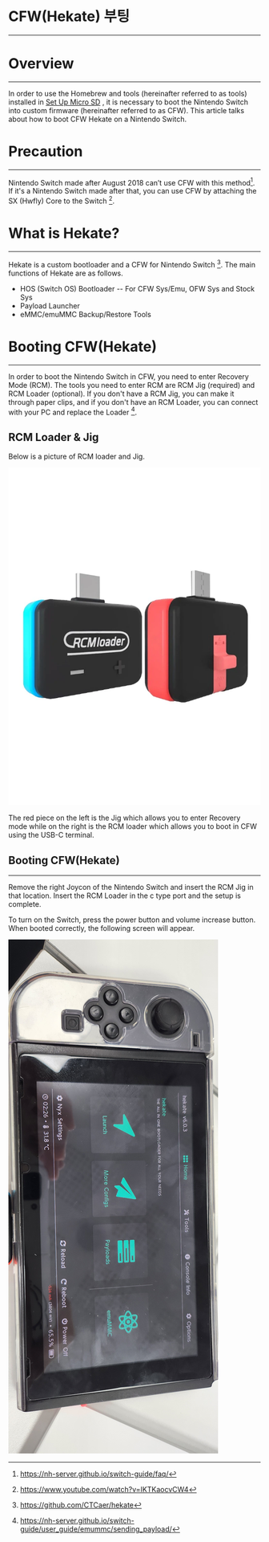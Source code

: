 # CFW(Hekate) 부팅

---

# Overview

---

In order to use the Homebrew and tools (hereinafter referred to as tools) installed in [Set Up Micro SD](../Set_Up_MicroSD/README.md) , it is necessary to boot the Nintendo Switch into custom firmware (hereinafter referred to as CFW). This article talks about how to boot CFW Hekate on a Nintendo Switch.

# Precaution

---

Nintendo Switch made after August 2018 can’t use CFW with this method[^1]. If it's a Nintendo Switch made after that, you can use CFW by attaching the SX (Hwfly) Core to the Switch [^2].

# What is Hekate?

---

Hekate is a custom bootloader and a CFW for Nintendo Switch [^3]. The main functions of Hekate are as follows.

- HOS (Switch OS) Bootloader -- For CFW Sys/Emu, OFW Sys and Stock Sys
- Payload Launcher
- eMMC/emuMMC Backup/Restore Tools

# **Booting CFW(Hekate)**

---

In order to boot the Nintendo Switch in CFW, you need to enter Recovery Mode (RCM). The tools you need to enter RCM are RCM Jig (required) and RCM Loader (optional). If you don't have a RCM Jig, you can make it through paper clips, and if you don't have an RCM Loader, you can connect with your PC and replace the Loader [^4].

## RCM Loader & Jig

Below is a picture of RCM loader and Jig.

![RCM_Loader_and_Jig](img/RCM_Loader_and_Jig.png)

The red piece on the left is the Jig which allows you to enter Recovery mode while on the right is the RCM loader which allows you to boot in CFW using the USB-C terminal.

## Booting CFW(Hekate)

---

Remove the right Joycon of the Nintendo Switch and insert the RCM Jig in that location. Insert the RCM Loader in the c type port and the setup is complete. 

To turn on the Switch, press the power button and volume increase button. When booted correctly, the following screen will appear.

![Hekate](img/Hekate.jpeg)

[^1]: https://nh-server.github.io/switch-guide/faq/
[^2]: https://www.youtube.com/watch?v=IKTKaocvCW4
[^3]: https://github.com/CTCaer/hekate
[^4]: https://nh-server.github.io/switch-guide/user_guide/emummc/sending_payload/
